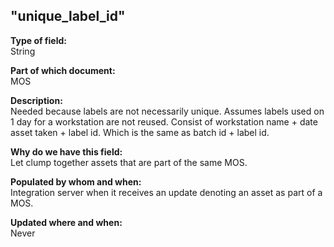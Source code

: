 ## "unique_label_id"

**Type of field:**  
String  

**Part of which document:**  
MOS

**Description:**  
Needed because labels are not necessarily unique. Assumes labels used on 1 day for a workstation are not reused. Consist of workstation name + date asset taken + label id. Which is the same as batch id + label id.  

**Why do we have this field:**  
Let clump together assets that are part of the same MOS.  

**Populated by whom and when:**  
Integration server when it receives an update denoting an asset as part of a MOS.  

**Updated where and when:**  
Never

